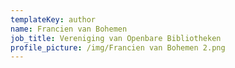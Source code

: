 ```yaml
---
templateKey: author
name: Francien van Bohemen
job_title: Vereniging van Openbare Bibliotheken
profile_picture: /img/Francien van Bohemen 2.png
---
```


